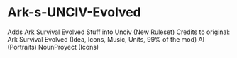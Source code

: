 # Ark-s-UNCIV-Evolved
Adds Ark Survival Evolved Stuff into Unciv (New Ruleset)
Credits to original: Ark Survival Evolved (Idea, Icons, Music, Units, 99% of the mod)
AI (Portraits)   NounProyect (Icons)
